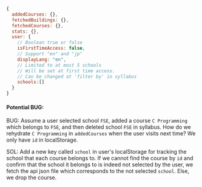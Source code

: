 ```javascript
{
  addedCourses: {},
  fetchedBuildings: {},
  fetchedCourses: {},
  stats: {},
  user: {
    // Boolean true or false
    isFirstTimeAccess: false,
    // Support "en" and "jp"
    displayLang: "en",
    // Limited to at most 5 schools
    // Will be set at first time access.
    // Can be changed at 'filter by' in syllabus
    schools:[]
  }
}
```

#### Potential BUG:

BUG: Assume a user selected school `FSE`, added a course `C Programming` which belongs to `FSE`, and then deleted school `FSE` in syllabus. How do we rehydrate `C Programming` in `addedCourses` when the user visits next time? We only have `id` in localStorage.

SOL: Add a new key called `school` in user's localStorage for tracking the school that each course belongs to. If we cannot find the course by `id` and confirm that the school it belongs to is indeed not selected by the user, we fetch the api json file which corresponds to the not selected `school`. Else, we drop the course.
